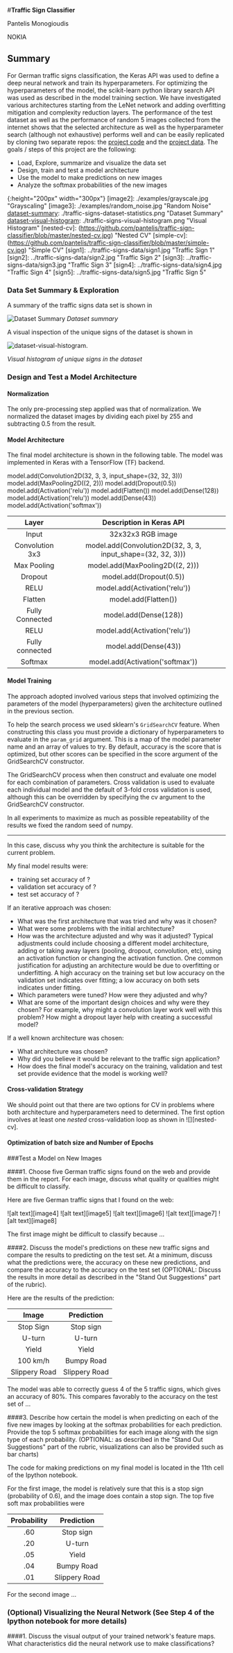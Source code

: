 #**Traffic Sign Classifier**

Pantelis Monogioudis

NOKIA

## Summary
For German traffic signs classification, the Keras API was used to define a deep neural network and train its hyperparameters. For optimizing the hyperparameters of the model, the scikit-learn python library search API was used as described in the model training section. We have investigated various architectures starting from the LeNet network and adding overfitting mitigation and complexity reduction layers. The performance of the test dataset as well as the performance of random 5 images collected from the internet shows that the selected architecture as well as the hyperparameter search (although not exhaustive) performs well and can be easily replicated by cloning two separate repos: the [project code](https://github.com/pantelis/traffic-sign-classifier) and the [project data](https://github.com/pantelis/traffic-signs-data).  The goals / steps of this project are the following:
* Load, Explore, summarize and visualize the data set
* Design, train and test a model architecture
* Use the model to make predictions on new images
* Analyze the softmax probabilities of the new images

[//]: # (Image References)

[dataset-summary]: ./traffic-signs-dataset-statistics.png "Dataset Summary"
[dataset-visual-histogram]: ./traffic-signs-visual-histogram.png "Visual Histogram"
{:height="200px" width="300px"}
[image2]: ./examples/grayscale.jpg "Grayscaling"
[image3]: ./examples/random_noise.jpg "Random Noise"
[dataset-summary]: ./traffic-signs-dataset-statistics.png "Dataset Summary"
[dataset-visual-histogram]: ./traffic-signs-visual-histogram.png "Visual Histogram"
[nested-cv]: (https://github.com/pantelis/traffic-sign-classifier/blob/master/nested-cv.jpg) "Nested CV"
[simple-cv]: (https://github.com/pantelis/traffic-sign-classifier/blob/master/simple-cv.jpg) "Simple CV"
[sign1]: ../traffic-signs-data/sign1.jpg "Traffic Sign 1"
[sign2]: ../traffic-signs-data/sign2.jpg "Traffic Sign 2"
[sign3]: ../traffic-signs-data/sign3.jpg "Traffic Sign 3"
[sign4]: ../traffic-signs-data/sign4.jpg "Traffic Sign 4"
[sign5]: ../traffic-signs-data/sign5.jpg "Traffic Sign 5"

### Data Set Summary & Exploration
A summary of the traffic signs data set is shown in

![][dataset-summary]
_Dataset summary_

A visual inspection of the unique signs of the dataset is shown in

![dataset-visual-histogram].


<!-- <img src="traffic-signs-visual-histogram.png" alt="dataset-visual-histogram" style="width: 100px;"/> -->
_Visual histogram of unique signs in the dataset_


### Design and Test a Model Architecture

#### Normalization
The only pre-processing step applied was that of normalization. We normalized the dataset images by dividing each pixel by 255 and subtracting 0.5 from the result.

#### Model Architecture
The final model architecture is shown in the following table. The model was implemented in Keras with a TensorFlow (TF) backend.

model.add(Convolution2D(32, 3, 3, input_shape=(32, 32, 3)))
model.add(MaxPooling2D((2, 2)))
model.add(Dropout(0.5))
model.add(Activation('relu'))
model.add(Flatten())
model.add(Dense(128))
model.add(Activation('relu'))
model.add(Dense(43))
model.add(Activation('softmax'))

| Layer         		|     Description in Keras API	        					|
|:---------------------:|:---------------------------------------------:| 
| Input         		| 32x32x3 RGB image   							| 
| Convolution 3x3     	| model.add(Convolution2D(32, 3, 3, input_shape=(32, 32, 3)))    |
| Max Pooling					| model.add(MaxPooling2D((2, 2)))												|
| Dropout					|	model.add(Dropout(0.5))											|
| RELU					|	model.add(Activation('relu'))											|
| Flatten	      	| model.add(Flatten())				|
| Fully Connected    |     		model.add(Dense(128))							|
| RELU					|	model.add(Activation('relu'))											|
| Fully connected		| model.add(Dense(43))	        									|
| Softmax				| model.add(Activation('softmax'))        									|

#### Model Training
The approach adopted involved various steps that involved optimizing the parameters of the model (hyperparameters) given the architecture outlined in the previous section.

To help the search process we used sklearn's ```GridSearchCV``` feature. When constructing this class you must provide a dictionary of hyperparameters to evaluate in the ```param_grid``` argument. This is a map of the model parameter name and an array of values to try. By default, accuracy is the score that is optimized, but other scores can be specified in the score argument of the GridSearchCV constructor.

The GridSearchCV process when then construct and evaluate one model for each combination of parameters. Cross validation is used to evaluate each individual model and the default of 3-fold cross validation is used, although this can be overridden by specifying the cv argument to the GridSearchCV constructor.

In all experiments to maximize as much as possible repeatability of the results we fixed the random seed of numpy.

---

In this case, discuss why you think the architecture is suitable for the current problem.

My final model results were:
* training set accuracy of ?
* validation set accuracy of ?
* test set accuracy of ?

If an iterative approach was chosen:
* What was the first architecture that was tried and why was it chosen?
* What were some problems with the initial architecture?
* How was the architecture adjusted and why was it adjusted? Typical adjustments could include choosing a different model architecture, adding or taking away layers (pooling, dropout, convolution, etc), using an activation function or changing the activation function. One common justification for adjusting an architecture would be due to overfitting or underfitting. A high accuracy on the training set but low accuracy on the validation set indicates over fitting; a low accuracy on both sets indicates under fitting.
* Which parameters were tuned? How were they adjusted and why?
* What are some of the important design choices and why were they chosen? For example, why might a convolution layer work well with this problem? How might a dropout layer help with creating a successful model?


If a well known architecture was chosen:
* What architecture was chosen?
* Why did you believe it would be relevant to the traffic sign application?
* How does the final model's accuracy on the training, validation and test set provide evidence that the model is working well?

#### Cross-validation Strategy
We should point out that there are two options for CV in problems where both architecture and hyperparameters need to determined. The first option involves at least one *nested* cross-validation loop as shown in ![][nested-cv]. 


#### Optimization of batch size and Number of Epochs





###Test a Model on New Images

####1. Choose five German traffic signs found on the web and provide them in the report. For each image, discuss what quality or qualities might be difficult to classify.

Here are five German traffic signs that I found on the web:

![alt text][image4] ![alt text][image5] ![alt text][image6] 
![alt text][image7] ![alt text][image8]

The first image might be difficult to classify because ...

####2. Discuss the model's predictions on these new traffic signs and compare the results to predicting on the test set. At a minimum, discuss what the predictions were, the accuracy on these new predictions, and compare the accuracy to the accuracy on the test set (OPTIONAL: Discuss the results in more detail as described in the "Stand Out Suggestions" part of the rubric).

Here are the results of the prediction:

| Image			        |     Prediction	        					| 
|:---------------------:|:---------------------------------------------:| 
| Stop Sign      		| Stop sign   									| 
| U-turn     			| U-turn 										|
| Yield					| Yield											|
| 100 km/h	      		| Bumpy Road					 				|
| Slippery Road			| Slippery Road      							|


The model was able to correctly guess 4 of the 5 traffic signs, which gives an accuracy of 80%. This compares favorably to the accuracy on the test set of ...

####3. Describe how certain the model is when predicting on each of the five new images by looking at the softmax probabilities for each prediction. Provide the top 5 softmax probabilities for each image along with the sign type of each probability. (OPTIONAL: as described in the "Stand Out Suggestions" part of the rubric, visualizations can also be provided such as bar charts)

The code for making predictions on my final model is located in the 11th cell of the Ipython notebook.

For the first image, the model is relatively sure that this is a stop sign (probability of 0.6), and the image does contain a stop sign. The top five soft max probabilities were

| Probability         	|     Prediction	        					| 
|:---------------------:|:---------------------------------------------:| 
| .60         			| Stop sign   									| 
| .20     				| U-turn 										|
| .05					| Yield											|
| .04	      			| Bumpy Road					 				|
| .01				    | Slippery Road      							|


For the second image ... 

### (Optional) Visualizing the Neural Network (See Step 4 of the Ipython notebook for more details)
####1. Discuss the visual output of your trained network's feature maps. What characteristics did the neural network use to make classifications?


